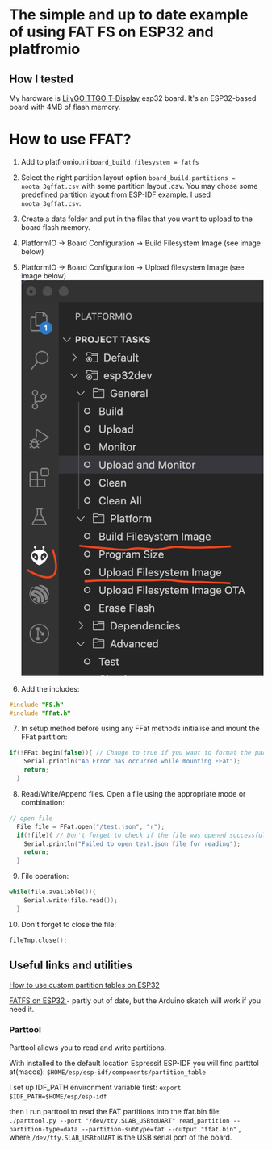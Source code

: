 # The simple and up to date example of using FAT FS on ESP32 and platfromio

## How I tested

My hardware is [LilyGO TTGO T-Display](https://www.lilygo.cc/products/lilygo®-ttgo-t-display-1-14-inch-lcd-esp32-control-board) esp32 board.
It's an ESP32-based board with 4MB of flash memory.

# How to use FFAT?

1. Add to platfromio.ini `board_build.filesystem = fatfs`
2. Select the right partition layout option `board_build.partitions = noota_3gffat.csv` with some partition layout .csv. You may chose some predefined partition layout from ESP-IDF example. I used `noota_3gffat.csv`.
3. Create a data folder and put in the files that you want to upload to the board flash memory.
4. PlatformIO -> Board Configuration -> Build Filesystem Image (see image below)
5. PlatformIO -> Board Configuration -> Upload filesystem Image (see image below)
!["Build Filesystem Image"](./doc/img/platformio_buildimage.png)

6. Add the includes:

```c
#include "FS.h"
#include "FFat.h"
```

7. In setup method before using any FFat methods initialise and mount the FFat partition:

```c
if(!FFat.begin(false)){ // Change to true if you want to format the partition on mount error
    Serial.println("An Error has occurred while mounting FFat");
    return;
  }
```

8. Read/Write/Append files. Open a file using the appropriate mode or combination:

```c
// open file
  File file = FFat.open("/test.json", "r");
  if(!file){ // Don't forget to check if the file was opened successfully
    Serial.println("Failed to open test.json file for reading");
    return;
  }
```
9. File operation:

```c
while(file.available()){
    Serial.write(file.read());
  }
```

10. Don't forget to close the file:

```c
fileTmp.close();
```

## Useful links and utilities

[How to use custom partition tables on ESP32](https://blog.espressif.com/how-to-use-custom-partition-tables-on-esp32-69c0f3fa89c8)

[FATFS on ESP32 ](https://github.com/marcmerlin/esp32_fatfsimage) - partly out of date, but the Arduino sketch will work if you need it.


### Parttool

Parttool allows you to read and write partitions.

With installed to the default location Espressif ESP-IDF you will find partttol at(macos):
`$HOME/esp/esp-idf/components/partition_table`

I set up IDF_PATH environment variable first:
`export $IDF_PATH=$HOME/esp/esp-idf`

then I run parttool to read the FAT partitions into the ffat.bin file:
`./parttool.py --port "/dev/tty.SLAB_USBtoUART" read_partition --partition-type=data --partition-subtype=fat --output "ffat.bin"`
, where `/dev/tty.SLAB_USBtoUART` is the USB serial port of the board.